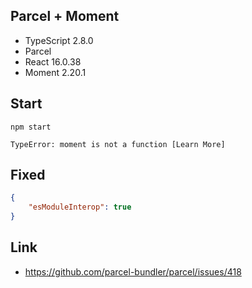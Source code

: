 ## Parcel + Moment

- TypeScript 2.8.0
- Parcel 
- React 16.0.38
- Moment 2.20.1

## Start

```
npm start
```

```
TypeError: moment is not a function [Learn More]
```

## Fixed

```json
{
    "esModuleInterop": true
}
```

## Link

- https://github.com/parcel-bundler/parcel/issues/418
